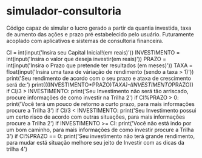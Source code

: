 # simulador-consultoria
Código capaz de simular o lucro gerado a partir da quantia investida, taxa de aumento das ações e prazo pré estabelecido pelo usuário. Futuramente acoplado com aplicativos e sistemas de consultoria financeira.

CI =  int(input('Insira seu Capital Inicial!(em reais)'))
INVESTIMENTO =  int(input('Insira o valor que deseja investir(em reais)'))
PRAZO =  int(input('Insira o Prazo que pretende ter resultados (em meses)'))
TAXA = float(input('Insira uma taxa de váriação de rendimento (sendo a taxa > 1)'))
print('Seu rendimento de acordo com o seu prazo e ataxa de crescimento será de:')
print(((INVESTIMENTO*PRAZO)*TAXA)-(INVESTIMENTO*PRAZO))
if CI/3 > INVESTIMENTO:
    print('Seu Investimento não será tão arriscado, procure informações de como investir na Trilha 2')
if CI%PRAZO > 0:
        print('Você terá um pouco de retorno a curto prazo, para mais informações procure a Trilha 3')
if CI/3 < INVESTIMENTO:
    print('Seu Investimento possui um certo risco de acordo com outras situações, para mais informações procure a Trilha 2')
    if INVESTIMENTO >= CI:
        print('Você não está indo por um bom caminho, para mais informações de como investir procure a Trilha 3')
if CI%PRAZO == 0:
    print('Seu investimento não terá grande rendimento, para mudar está situação melhore seu jeito de Investir com as dicas da trilha 4')
